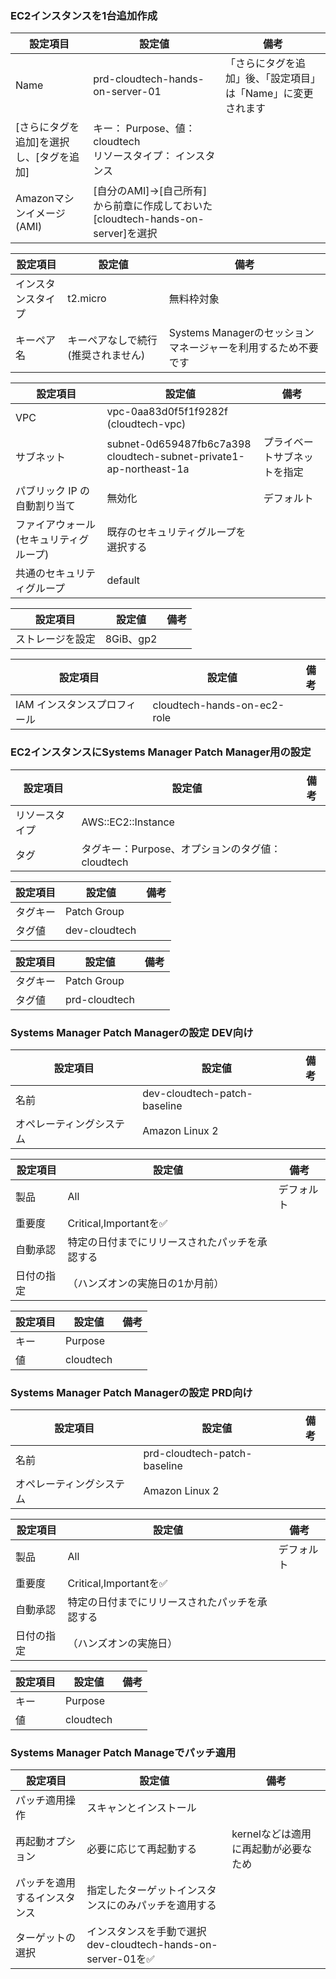 ### EC2インスタンスを1台追加作成
|  設定項目                                | 設定値                                                          | 備考                                                         | 
| ---------------------------------------- | --------------------------------------------------------------- | ------------------------------------------------------------ | 
| Name                                     | prd-cloudtech-hands-on-server-01                                | 「さらにタグを追加」後、「設定項目」は「Name」に変更されます | 
| [さらにタグを追加]を選択し、[タグを追加] | キー： Purpose、値： cloudtech<br>リソースタイプ： インスタンス |                                                              | 
| Amazonマシンイメージ(AMI)                | [自分のAMI]->[自己所有]から前章に作成しておいた[cloudtech-hands-on-server]を選択         |                                | 

|  設定項目          | 設定値                              | 備考                                                          | 
| ------------------ | ----------------------------------- | ------------------------------------------------------------- | 
| インスタンスタイプ | t2.micro                            | 無料枠対象                                                    | 
| キーペア名         | キーペアなしで続行 (推奨されません) | Systems Managerのセッションマネージャーを利用するため不要です | 

|  設定項目                               | 設定値                                                                | 備考                         | 
| --------------------------------------- | --------------------------------------------------------------------- | ---------------------------- | 
| VPC                                     | vpc-0aa83d0f5f1f9282f (cloudtech-vpc)                                 |                              | 
| サブネット                              | subnet-0d659487fb6c7a398<br>cloudtech-subnet-private1-ap-northeast-1a | プライベートサブネットを指定 | 
| パブリック IP の自動割り当て            | 無効化                                                                | デフォルト                   | 
| ファイアウォール (セキュリティグループ) | 既存のセキュリティグループを選択する                                  |                              | 
| 共通のセキュリティグループ              | default                                                               |                              | 

|  設定項目        | 設定値    | 備考 | 
| ---------------- | --------- | ---- | 
| ストレージを設定 | 8GiB、gp2 |      | 

|  設定項目                    | 設定値                      | 備考 | 
| ---------------------------- | --------------------------- | ---- | 
| IAM インスタンスプロフィール | cloudtech-hands-on-ec2-role |      | 

### EC2インスタンスにSystems Manager Patch Manager用の設定
|  設定項目      | 設定値                                           | 備考 | 
| -------------- | ------------------------------------------------ | ---- | 
| リソースタイプ | AWS::EC2::Instance                               |      | 
| タグ           | タグキー：Purpose、オプションのタグ値：cloudtech |      | 

|  設定項目 | 設定値        | 備考 | 
| --------- | ------------- | ---- | 
| タグキー  | Patch Group   |      | 
| タグ値    | dev-cloudtech |      | 

|  設定項目 | 設定値        | 備考 | 
| --------- | ------------- | ---- | 
| タグキー  | Patch Group   |      | 
| タグ値    | prd-cloudtech |      | 

### Systems Manager Patch Managerの設定 DEV向け
|  設定項目                | 設定値                       | 備考 | 
| ------------------------ | ---------------------------- | ---- | 
| 名前                     | dev-cloudtech-patch-baseline |      | 
| オペレーティングシステム | Amazon Linux 2               |      | 

|  設定項目  | 設定値                                         | 備考       | 
| ---------- | ---------------------------------------------- | ---------- | 
| 製品       | All                                            | デフォルト | 
| 重要度     | Critical,Importantを✅                         |            | 
| 自動承認   | 特定の日付までにリリースされたパッチを承認する |            | 
| 日付の指定 | （ハンズオンの実施日の1か月前）                |            | 

|  設定項目 | 設定値    | 備考 | 
| --------- | --------- | ---- | 
| キー      | Purpose   |      | 
| 値        | cloudtech |      | 

### Systems Manager Patch Managerの設定 PRD向け
|  設定項目                | 設定値                       | 備考 | 
| ------------------------ | ---------------------------- | ---- | 
| 名前                     | prd-cloudtech-patch-baseline |      | 
| オペレーティングシステム | Amazon Linux 2               |      | 

|  設定項目  | 設定値                                         | 備考       | 
| ---------- | ---------------------------------------------- | ---------- | 
| 製品       | All                                            | デフォルト | 
| 重要度     | Critical,Importantを✅                         |            | 
| 自動承認   | 特定の日付までにリリースされたパッチを承認する |            | 
| 日付の指定 | （ハンズオンの実施日）                |            | 

|  設定項目 | 設定値    | 備考 | 
| --------- | --------- | ---- | 
| キー      | Purpose   |      | 
| 値        | cloudtech |      | 

### Systems Manager Patch Manageでパッチ適用
|  設定項目                    | 設定値                                                           | 備考                                     | 
| ---------------------------- | ---------------------------------------------------------------- | ---------------------------------------- | 
| パッチ適用操作               | スキャンとインストール                                           |                                          | 
| 再起動オプション             | 必要に応じて再起動する                                           | kernelなどは適用に再起動が必要なため<br> | 
| パッチを適用するインスタンス | 指定したターゲットインスタンスにのみパッチを適用する             |                                          | 
| ターゲットの選択             | インスタンスを手動で選択<br>dev-cloudtech-hands-on-server-01を✅ |                                          | 


